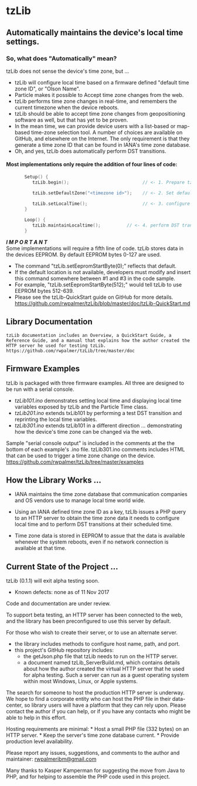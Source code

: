 # tzLib

## Automatically maintains the device's local time settings.

### So, what does "Automatically" mean?
tzLib does not sense the device's time zone, but ...
*	tzLib will configure local time based on a firmware defined "default time zone ID", or "Olson Name".
*	Particle makes it possible to Accept time zone changes from the web.
*	tzLib performs time zone changes in real-time, and remembers the current timezone when the device reboots.
*	tzLib should be able to accept time zone changes from geopositioning software as well, but that has yet to be proven.
*	In the mean time, we can provide device users with a list-based or map-based time-zone selection tool. A number of choices are available on GitHub, and elsewhere on the Internet. The only requirement is that they generate a time zone ID that can be found in IANA's time zone database.
*	Oh, and yes, tzLib does automatically perform DST transitions.  


#### Most implementations only require the addition of four lines of code:

```cpp		
	   Setup() {
	      tzLib.begin();                         	// <- 1. Prepare tzLib to run

	      tzLib.setDefaultZone("<timezone id>"); 	// <- 2. Set default timezone

	      tzLib.setLocalTime();                  	// <- 3. configure local time   
	   }
		   
	   Loop() {
	      tzLib.maintainLocaltime();          // <- 4. perform DST transitions & keeps time zone data current.
	   }
```

*__I M P O R T A N T__*  
Some implementations will require a fifth line of code. tzLib stores data in the devices EEPROM. By default EEPROM bytes 0-127 are used. 
* 	The command "tzLib.setEepromStartByte(0);" reflects that default.  
* 	If the default location is not available, developers must modify and insert this command somewhere between #1 and #3 in the code sample.
*	For example, "tzLib.setEepromStartByte(512);" would tell tzLib to use EEPROM bytes 512-639. 
*	Please see the tzLib-QuickStart guide on GitHub for more details. https://github.com/rwpalmer/tzLib/blob/master/doc/tzLib-QuickStart.md

##	Library Documentation
	tzLib documentation includes an Overview, a QuickStart Guide, a Reference Guide, and a manual that explains how the author created the HTTP server he used for testing tzLib. https://github.com/rwpalmer/tzLib/tree/master/doc

##	Firmware Examples
tzLib is packaged with three firmware examples. All three are designed to be run with a serial console.
*	*tzLib101.ino* demonstrates setting local time and displaying local time variables exposed by tzLib and the Particle Time class.
*	*tzLib201.ino* extends txLib101 by performing a test DST transition and reprinting the local time variables.
*	*tzLib301.ino* extends tzLib101 in a different direction ... demonstrating how the device's time zone can be changed via the web.

Sample "serial console output" is included in the comments at the the bottom of each example's .ino file. tzLib301.ino comments includes HTML that can be used to trigger a time zone change on the device. https://github.com/rwpalmer/tzLib/tree/master/examples

## How the Library Works ...

* IANA maintains the time zone database that communication companies and OS vendors use to manage local time world wide. 

* Using an IANA defined time zone ID as a key, tzLIb issues a PHP query to an HTTP server to obtain the time zone data it needs to configure local time and to perform DST transitions at their scheduled time.

* Time zone data is stored in EEPROM to assue that the data is available whenever the system reboots, even if no network connection is available at that time. 

## Current State of the Project ...

tzLib (0.1.1) will exit alpha testing soon.
*	Known defects: none as of 11 Nov 2017
	
Code and documentation are under review. 
	
To support beta testing, an HTTP server has been connected to the  web, and the library has been preconfigured to use this server by default. 
		
For those who wish to create their server, or to use an alternate server. 
* the library includes methods to configure host name, path, and port.
* this project's GitHub repository includes:
	* 	the getJson.php file that tzLib needs to run on the HTTP server.
	* 	a document named tzLib_ServerBuild.md,  which contains details about how the author created the virtual HTTP server that he used for alpha testing. Such a server can run as a guest operating system within most Windows, Linux, or Apple systems. 

The search for someone to host the production HTTP server is underway.  We hope to find a corporate entity who can host the PHP file in their data-center, so library users will have a platform that they can rely upon. Please contact the author if you can help, or if you have any contacts who might be able to help in this effort. 
		
Hosting requirements are minimal: 
	* 	Host a small PHP file (332 bytes) on an HTTP server.
	* 	Keep the server's time zone database current.
	* 	Provide production level availability.
		
Please report any issues, suggestions, and comments to the author and maintainer: rwpalmeribm@gmail.com
	   

Many thanks to Kasper Kamperman for suggesting the move from Java to PHP,
and for helping to assemble the PHP code used in this project.





